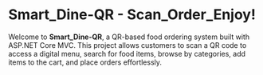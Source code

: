 # Smart_Dine-QR - Scan_Order_Enjoy!

Welcome to **Smart_Dine-QR**, a QR-based food ordering system built with ASP.NET Core MVC. This project allows customers to scan a QR code to access a digital menu, search for food items, browse by categories, add items to the cart, and place orders effortlessly.
